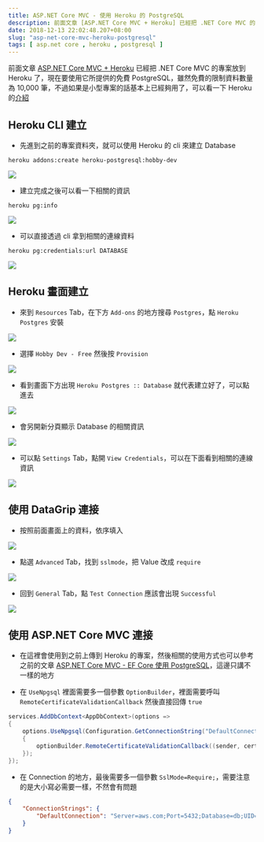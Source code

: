 ```yaml
---
title: ASP.NET Core MVC - 使用 Heroku 的 PostgreSQL
description: 前面文章 [ASP.NET Core MVC + Heroku] 已經把 .NET Core MVC 的專案放到 Heroku 了，現在要使用它所提供的免費 PostgreSQL，雖然免費的限制資料數量為 10,000 筆，不過如果是小型專案的話基本上已經夠用了，可以看一下 Heroku 的[介紹]
date: 2018-12-13 22:02:48.207+08:00
slug: "asp-net-core-mvc-heroku-postgresql"
tags: [ asp.net core , heroku , postgresql ]
---
```


前面文章 [ASP.NET Core MVC + Heroku](https://blog.cashwu.com/blog/asp-net-core-mvc-publish-heroku) 已經把 .NET Core MVC 的專案放到 Heroku 了，現在要使用它所提供的免費 PostgreSQL，雖然免費的限制資料數量為 10,000 筆，不過如果是小型專案的話基本上已經夠用了，可以看一下 Heroku 的[介紹](https://elements.heroku.com/addons/heroku-postgresql)

## Heroku CLI 建立

- 先進到之前的專案資料夾，就可以使用 Heroku 的 cli 來建立 Database

```shell
heroku addons:create heroku-postgresql:hobby-dev
```

![](/images/404.webp)

- 建立完成之後可以看一下相關的資訊

```shell
heroku pg:info
```

![](/images/404.webp)

- 可以直接透過 cli 拿到相關的連線資料

```shell
heroku pg:credentials:url DATABASE
```

![](/images/404.webp)

## Heroku 畫面建立

- 來到 `Resources` Tab，在下方  `Add-ons` 的地方搜尋 `Postgres`，點 `Heroku Postgres` 安裝

![](/images/404.webp)

- 選擇  `Hobby Dev - Free` 然後按 `Provision`

![](/images/404.webp)

- 看到畫面下方出現 `Heroku Postgres :: Database` 就代表建立好了，可以點進去

![](/images/404.webp)

- 會另開新分頁顯示 Database 的相關資訊

![](/images/404.webp)

- 可以點 `Settings` Tab，點開 `View Credentials`，可以在下面看到相關的連線資訊

![](/images/404.webp)

## 使用 DataGrip 連接

- 按照前面畫面上的資料，依序填入

![](/images/404.webp)

- 點選  `Advanced` Tab，找到 `sslmode`，把 Value 改成 `require`

![](/images/404.webp)

- 回到 `General` Tab，點 `Test Connection` 應該會出現 `Successful`

![](/images/404.webp)

## 使用 ASP.NET Core MVC 連接

- 在這裡會使用到之前上傳到 Heroku 的專案，然後相關的使用方式也可以參考之前的文章 [ASP.NET Core MVC - EF Core 使用 PostgreSQL](https://blog.cashwu.com/blog/asp-net-core-mvc-ef-core-postgresql)，這邊只講不一樣的地方

- 在 `UseNpgsql` 裡面需要多一個參數 `OptionBuilder`，裡面需要呼叫 `RemoteCertificateValidationCallback` 然後直接回傳 `true`

```csharp
services.AddDbContext<AppDbContext>(options =>
{
	options.UseNpgsql(Configuration.GetConnectionString("DefaultConnection"), optionBuilder =>
	{
		optionBuilder.RemoteCertificateValidationCallback((sender, certificate, chain, errors) => true);
	});
});
```

- 在 Connection 的地方，最後需要多一個參數 `SslMode=Require;`，需要注意的是大小寫必需要一樣，不然會有問題

```json
{
	"ConnectionStrings": {
		"DefaultConnection": "Server=aws.com;Port=5432;Database=db;UID=user;PWD=password;SslMode=Require;"
	}
}
```